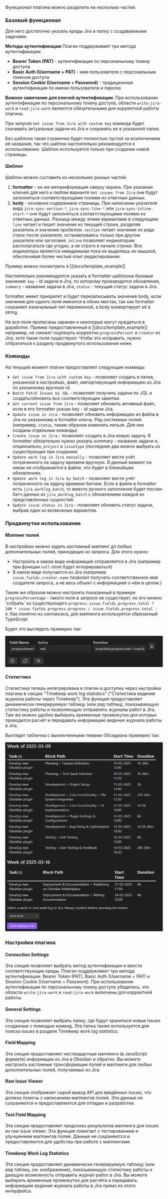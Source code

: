 Функционал плагина можно разделить на несколько частей.

### Базовый функционал
Для него достаточно указать креды Jira и папку с создаваемыми задачами.

**Методы аутентификации**
Плагин поддерживает три метода аутентификации:
- **Bearer Token (PAT)** - аутентификация по персональному токену доступа
- **Basic Auth (Username + PAT)** - имя пользователя с персональным токеном доступа
- **Session Cookie (Username + Password)** - традиционная аутентификация по имени пользователя и паролю

**Важное замечание для ключей аутентификации**: При использовании аутентификации по персональному токену доступа, области `write:jira-work` и `read:jira-work` являются обязательными для корректной работы плагина.

При запуске `Get issue from Jira with custom key` команда будет скачивать актуальные задачи из Jira и сохранять их в указанной папке.

Без шаблона такая страничка будет полностью пустой за исключением её названия, так что шаблон настоятельно рекомендуется к использованию. Шаблон используется только при создании новой страницы.

#### Шаблон
Шаблон можно составить из нескольких разных частей:
1. **formatter** - он же метаинформация сверху экрана. При указании ключей для него и любом варианте `Get issues from Jira` они будут заполняться соответствующими полями из ответных данных.
2. **body** - основное содержимое страницы. При написании указателя вида `jira-sync-section-*`, `jira-sync-line-*` или `jira-sync-inline-start-*` они будут заполняться соответствующими полями из ответных данных. Разница между этими вариантами в следующем: `line` читает и пишет значение из текущей строки, разделяя указатель и значение пробелом. `section` читает значение из ряда строк после указателя, останавливаясь только при другом указателе или заголовке. `inline` позволяет индикаторам располагаться где угодно, а не строго в начале строки. Все индикаторы являются невидимыми пока не выделишь их мышкой, обеспечивая более чистый опыт редактирования.

Пример можно посмотреть в [[docs/template_example]]

Настоятельно рекомендуется указать в formatter шаблоона базовые значения: `key` - id задачи в Jira, по которому производится обновление, `summary` - название задачи в Jira, `status` - текущий статус задачи в Jira.

formatter имеет приоритет и будет перезаписывать значения body, если значения для одного поля имеются в обоих местах, так как formatter сохраняет изначальный тип переменной, а body конвертирует её в string.

Не все поля прописаны заранее и некоторые могут нуждаться в доработке. Пример предоставленный в [[docs/template_example]] например, не сможет подтянуть корректно `progressPercent` и `creator` из Jira, хотя такие поля существуют. Чтобы это исправить, нужно отбратиться к разделу продвинутого использования ниже.

### Команды

На текущий момент плагин предоставляет следующие команды:
- `Get issue from Jira with custom key` - позволяет создать в папке, указанной в настройках, файл, импортирующий информацию из Jira по указанному вручную id.
- `Batch Fetch Issues by JQL` - позволяет получить задачи по JQL и создать/обновить все соответствующие заметки.
- `Get current issue from Jira` - позволяет обновить активный файл, если в его formatter указан key - id задачи Jira.
- `Update issue in Jira` - позволяет обновить информацию из файла в Jira по указанному в formatter ключу. Ряд системных полей (например, `status`, таким образом изменить нельзя. Для них созданы отдельные команды)
- `Create issue in Jira` - позволяет создать в Jira новую задачу. В formatter обязательно нужно указать summary - название задачи и, опционально, `project` и `issuetype` (последние два можно выбрать из существующих при создании)
- `Update work log in Jira manually` - позволяет вести учёт потраченного на задачу времени вручную. В данный момент он никак не отображается в файле, это будет в ближайших обновлениях.
- `Update work log in Jira by batch` - позволяет вести учёт потраченного на задачу времени батчем. Если в файле в formatter есть `jira_worklog_batch`, то вместо ручного заполнения будет послан батч данных из `jira_worklog_batch` с обновлением каждой из представленных сущностей.
- `Update issue status in Jira` - позволяет обновить статус задачи, выбрав один из возможных вариантов.

### Продвинутое использование

#### Маппинг полей
В настройках можно задать кастомный маппинг дл любых дополнительных полей, приходящих из запроса. Для этого нужно:
- Настроить в каком виде информация отправляется в Jira (например при функции `null` поле будет игнорироваться)
- В каком виде получается из Jira (например `issue.fields.creator.name` позволит получать соответственное имя создателя запроса, а не весь объект с информацией о нём в целом.)

Таким же образом можно настроить показанный в примере `progressPercentage` - такого поля в запросе не существует, но его можно 'собрать' из существующего `progress`: `issue.fields.progress.total ? 100 * issue.fields.progress.progress / issue.fields.progress.total : 0`. Как понятно из синтаксиса, для маппинга используется обрезанный TypeScript

Будет это выглядеть примерно так: 

![](images/progressPercentageExample.png )

#### Статистика
Статистика теперь интегрирована в плагин и доступна через настройки плагина в секции "Timekeep work log statistics" ("Статистика ведения журнала работы через Timekeep"). Эта функция предоставляет динамически генерируемую таблицу (или ряд таблиц), показывающую статистику работы и позволяющую отправлять журналы работ в Jira. Там же можно удобно выбирать временные промежутки для которых проводится расчёт и передавать информацию ведения журнала работы в Jira.

Выглядит табличка с выключенными темами Обсидиана примерно так: 

![](images/statisticsExample.png) 

### Настройки плагина

#### Connection Settings
Эта секция позволяет выбрать метод аутентификации и ввести соответствующие креды. Плагин поддерживает три метода аутентификации: Bearer Token (PAT), Basic Auth (Username + PAT) и Session Cookie (Username + Password). При использовании аутентификации по персональному токену доступа убедитесь, что области `write:jira-work` и `read:jira-work` включены для корректной работы.

#### General Settings
Эта секция позволяет выбрать папку, где будут храниться новые issues созданные с помощью команд. Эта папка также используется для поиска issues в разделе Timekeep work log statistics.

#### Field Mapping
Эта секция предоставляет нестандартные маппинги (в JavaScript формате) информации из Jira в Obsidian и обратно. Вы можете настроить кастомные трансформации полей и маппинги для любых дополнительных полей, получаемых из Jira.

#### Raw Issue Viewer
Эта секция отображает сырой вывод API для введённых issues, что должно помочь с написанием маппингов полей. Эти данные не сохраняются и предоставляются для отладки и разработки.

#### Test Field Mapping
Эта секция предоставляет предпоказ результатов маппинга для issues из raw issue viewer. Эта функция помогает с тестированием и улучшением маппингов полей. Данные не сохраняются и предоставляются для удобства при работе с маппингами.

#### Timekeep Work Log Statistics
Эта секция предоставляет динамически генерируемую таблицу (или ряд таблиц, см. изображение), показывающую статистику работы и дающую возможность отправить журнал работ в Jira. Вы можете выбирать временные промежутки для расчёта и передавать информацию ведения журнала работы в Jira прямо из этого интерфейса.
